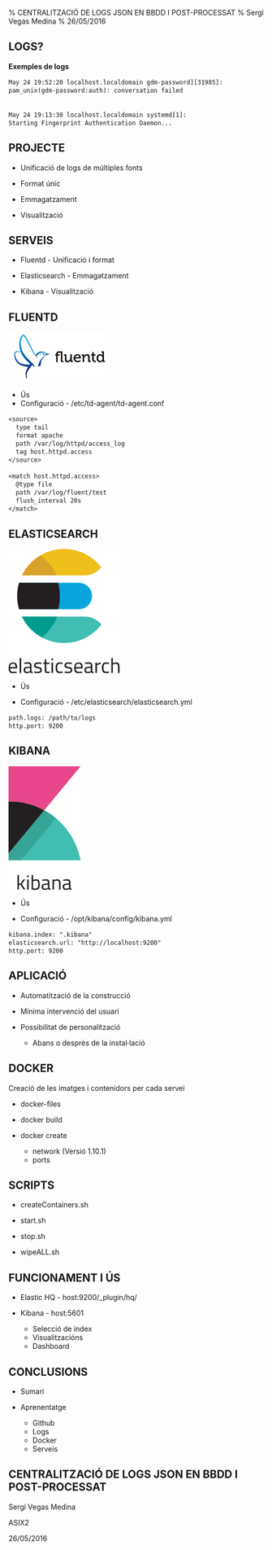 % CENTRALITZACIÓ DE LOGS JSON EN BBDD I POST-PROCESSAT
% Sergi Vegas Medina
% 26/05/2016


LOGS?
--------------------

**Exemples de logs**

```
May 24 19:52:20 localhost.localdomain gdm-password][31985]: 
pam_unix(gdm-password:auth): conversation failed


May 24 19:13:30 localhost.localdomain systemd[1]: 
Starting Fingerprint Authentication Daemon...
```

PROJECTE
---------

* Unificació de logs de múltiples fonts

* Format únic

* Emmagatzament

* Visualització

SERVEIS
---------

* Fluentd - Unificació i format

* Elasticsearch - Emmagatzament

* Kibana - Visualització

FLUENTD
---------
![](slidepics/fluentd.png)

* Ús
* Configuració - /etc/td-agent/td-agent.conf

```
<source>
  type tail
  format apache
  path /var/log/httpd/access_log
  tag host.httpd.access
</source>

<match host.httpd.access>
  @type file
  path /var/log/fluent/test
  flush_interval 20s
</match>
```

ELASTICSEARCH
---------
![](slidepics/elastic.png)

* Ús

* Configuració - /etc/elasticsearch/elasticsearch.yml

```
path.logs: /path/to/logs
http.port: 9200
```
KIBANA
---------
![](slidepics/kibana.png)

* Ús

* Configuració - /opt/kibana/config/kibana.yml

```
kibana.index: ".kibana"
elasticsearch.url: "http://localhost:9200"
http.port: 9200
```

APLICACIÓ
---------

* Automatització de la construcció

* Mínima intervenció del usuari

* Possibilitat de personalització
    * Abans o desprès de la instal·lació
  
  
DOCKER
---------

Creació de les imatges i contenidors per cada servei

* docker-files

* docker build

* docker create
    * network (Versió 1.10.1)
    * ports
  
   

SCRIPTS
---------

* createContainers.sh

* start.sh

* stop.sh

* wipeALL.sh


FUNCIONAMENT I ÚS
---------

* Elastic HQ - host:9200/_plugin/hq/

* Kibana - host:5601
    * Selecció de índex
    * Visualitzacións
    * Dashboard
 
CONCLUSIONS
---------

* Sumari

* Aprenentatge
    * Github
    * Logs
    * Docker
    * Serveis

CENTRALITZACIÓ DE LOGS JSON EN BBDD I POST-PROCESSAT
---------

Sergi Vegas Medina	

ASIX2

26/05/2016


